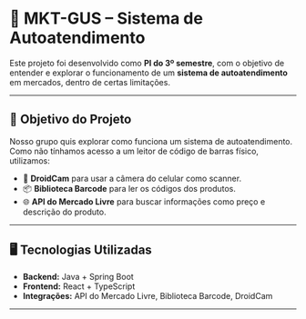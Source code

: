 # 🛒 MKT-GUS – Sistema de Autoatendimento

Este projeto foi desenvolvido como **PI do 3º semestre**, com o objetivo de entender e explorar o funcionamento de um **sistema de autoatendimento** em mercados, dentro de certas limitações.

---

## 🎯 Objetivo do Projeto
Nosso grupo quis explorar como funciona um sistema de autoatendimento.  
Como não tínhamos acesso a um leitor de código de barras físico, utilizamos:

- 📱 **DroidCam** para usar a câmera do celular como scanner.
- 📦 **Biblioteca Barcode** para ler os códigos dos produtos.
- 🌐 **API do Mercado Livre** para buscar informações como preço e descrição do produto.

---

## 🖥️ Tecnologias Utilizadas

- **Backend:** Java + Spring Boot  
- **Frontend:** React + TypeScript  
- **Integrações:** API do Mercado Livre, Biblioteca Barcode, DroidCam  

---



